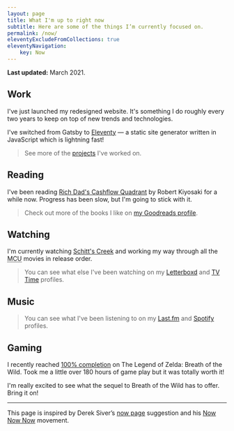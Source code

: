 ```yaml
---
layout: page
title: What I'm up to right now
subtitle: Here are some of the things I’m currently focused on.
permalink: /now/
eleventyExcludeFromCollections: true
eleventyNavigation:
    key: Now
---
```


**Last updated:** March 2021.

## Work

I've just launched my redesigned website. It's something I do roughly every two years to keep on top of new trends and technologies.

I've switched from Gatsby to [Eleventy](https://www.11ty.dev/) &mdash; a static site generator written in JavaScript which is lightning fast!

<blockquote>
  See more of the <a href="/projects/">projects</a> I've worked on.
</blockquote>

## Reading

I've been reading [Rich Dad's Cashflow Quadrant](https://amzn.to/2Jgo3Z4) by Robert Kiyosaki for a while now. Progress has been slow, but I'm going to stick with it.

<blockquote>
  Check out more of the books I like on <a href="https://www.goodreads.com/ajaykarwal">my Goodreads profile</a>.
</blockquote>

## Watching

I'm currently watching [Schitt's Creek](https://www.netflix.com/title/80036165) and working my way through all the <abbr title="Marvel Cinematic Universe">MCU</abbr> movies in release order.

<blockquote>
  You can see what else I've been watching on my <a href="https://letterboxd.com/ajaykarwal/">Letterboxd</a> and <a href="https://www.tvtime.com/en/user/38092710/profile">TV Time</a> profiles.
</blockquote>

## Music

<div id="lastfmStatus"></div>

<blockquote>
  You can see what I've been listening to on my <a href="https://www.last.fm/user/ajaykarwal">Last.fm</a> and <a href="https://open.spotify.com/user/keynote">Spotify</a> profiles.
</blockquote>

## Gaming

I recently reached [100% completion](https://www.reddit.com/r/Breath_of_the_Wild/comments/g44qc1/this_is_both_satisfying_and_quite_upsetting/) on The Legend of Zelda: Breath of the Wild. Took me a little over 180 hours of game play but it was totally worth it!

I'm really excited to see what the sequel to Breath of the Wild has to offer. Bring it on!

---

This page is inspired by Derek Siver’s [now page](http://sivers.org/now) suggestion and his [Now Now Now](http://nownownow.com/) movement.

